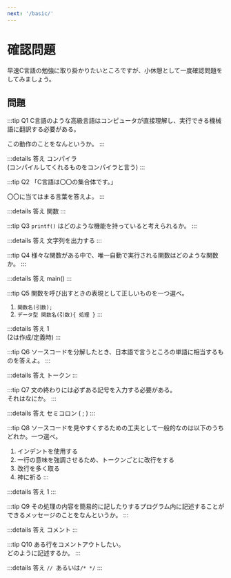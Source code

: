 ```yaml
---
next: '/basic/'
---
```

# 確認問題

早速C言語の勉強に取り掛かりたいところですが、小休憩として一度確認問題をしてみましょう。

## 問題

:::tip Q1
C言語のような高級言語はコンピュータが直接理解し、実行できる機械語に翻訳する必要がある。

この動作のことをなんというか。
:::

:::details 答え
コンパイラ</br>
(コンパイルしてくれるものをコンパイラと言う)
:::

:::tip Q2
「C言語は〇〇の集合体です。」

〇〇に当てはまる言葉を答えよ。
:::

:::details 答え
関数
:::

:::tip Q3
``printf()`` はどのような機能を持っていると考えられるか。
:::

:::details 答え
文字列を出力する
:::

:::tip Q4
様々な関数がある中で、唯一自動で実行される関数はどのような関数か。
:::

:::details 答え
main()
:::

:::tip Q5
関数を呼び出すときの表現として正しいものを一つ選べ。

1. ``関数名(引数);``
2. ``データ型 関数名(引数){ 処理 }``
:::

:::details 答え
1</br>
(2は作成/定義時)
:::

:::tip Q6
ソースコードを分解したとき、日本語で言うところの単語に相当するものを答えよ。
:::

:::details 答え
トークン
:::

:::tip Q7
文の終わりには必ずある記号を入力する必要がある。</br>
それはなにか。
:::

:::details 答え
セミコロン ( ; )
:::

:::tip Q8
ソースコードを見やすくするための工夫として一般的なのは以下のうちどれか。一つ選べ。

1. インデントを使用する
2. 一行の意味を強調させるため、トークンごとに改行をする
3. 改行を多く取る
4. 神に祈る
:::

:::details 答え
1
:::

:::tip Q9
その処理の内容を簡易的に記したりするプログラム内に記述することができるメッセージのことをなんというか。
:::

:::details 答え
コメント
:::

:::tip Q10
ある行をコメントアウトしたい。</br>
どのように記述するか。
:::

:::details 答え
``// ``あるいは``/* */``
:::